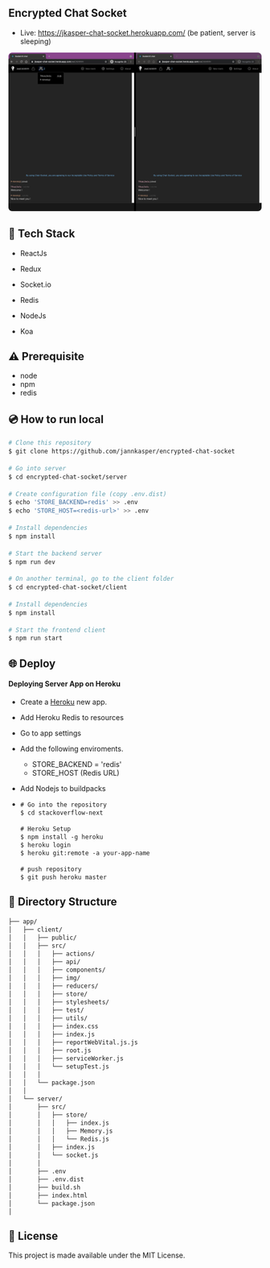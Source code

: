 ## Encrypted Chat Socket
- Live: https://jkasper-chat-socket.herokuapp.com/ (be patient, server is sleeping)

[![Product Name Screen Shot][product-screenshot]](https://github.com/jannkasper/stackoverflow-next/blob/master/screenshot.png)

## :rocket: Tech Stack

- ReactJs
- Redux
- Socket.io
- Redis
- NodeJs

- Koa

## :warning: Prerequisite

- node
- npm
- redis

## :cd: How to run local

```bash
# Clone this repository
$ git clone https://github.com/jannkasper/encrypted-chat-socket

# Go into server
$ cd encrypted-chat-socket/server

# Create configuration file (copy .env.dist)
$ echo 'STORE_BACKEND=redis' >> .env
$ echo 'STORE_HOST=<redis-url>' >> .env

# Install dependencies
$ npm install

# Start the backend server
$ npm run dev

# On another terminal, go to the client folder
$ cd encrypted-chat-socket/client

# Install dependencies
$ npm install

# Start the frontend client
$ npm run start
```

## :globe_with_meridians: Deploy

#### Deploying Server App on Heroku

- Create a [Heroku](https://dashboard.heroku.com/new-app) new app.
- Add Heroku Redis to resources
- Go to app settings
- Add the following enviroments.
  - STORE_BACKEND = 'redis'
  - STORE_HOST (Redis URL)
- Add Nodejs to buildpacks

-
      # Go into the repository
      $ cd stackoverflow-next
  
      # Heroku Setup
      $ npm install -g heroku
      $ heroku login
      $ heroku git:remote -a your-app-name
  
      # push repository
      $ git push heroku master


## :book: Directory Structure

```
├── app/
│   ├── client/
│   │   ├── public/
│   │   ├── src/
│   │   │   ├── actions/
│   │   │   ├── api/
│   │   │   ├── components/
│   │   │   ├── img/
│   │   │   ├── reducers/
│   │   │   ├── store/
│   │   │   ├── stylesheets/
│   │   │   ├── test/
│   │   │   ├── utils/
│   │   │   ├── index.css
│   │   │   ├── index.js
│   │   │   ├── reportWebVital.js.js
│   │   │   ├── root.js
│   │   │   ├── serviceWorker.js
│   │   │   └── setupTest.js
│   │   │
│   │   └── package.json
│   │
│   └── server/
│       ├── src/
│       │   ├── store/
│       │   │   ├── index.js
│       │   │   ├── Memory.js
│       │   │   └── Redis.js
│       │   ├── index.js
│       │   └── socket.js
│       │
│       ├── .env
│       ├── .env.dist
│       ├── build.sh
│       ├── index.html
│       └── package.json
│    
```

## :memo: License

This project is made available under the MIT License.





<!-- MARKDOWN LINKS & IMAGES -->
[product-screenshot]: screenshot.png
